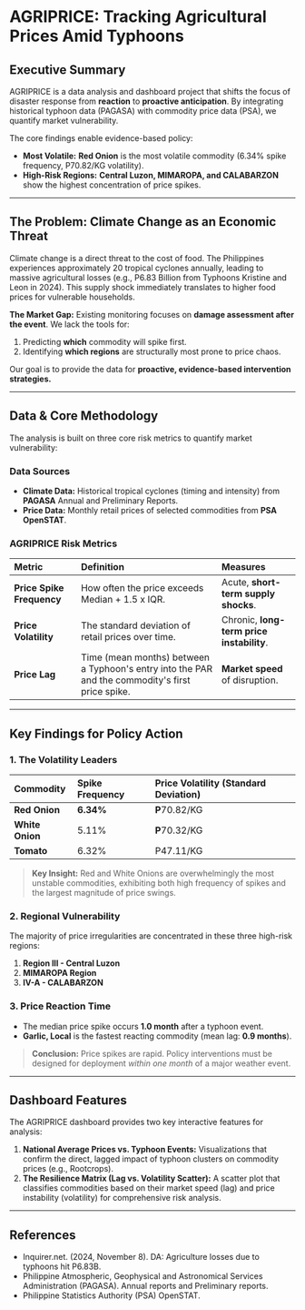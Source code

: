 # AGRIPRICE: Tracking Agricultural Prices Amid Typhoons

## Executive Summary
AGRIPRICE is a data analysis and dashboard project that shifts the focus of disaster response from **reaction** to **proactive anticipation**. By integrating historical typhoon data (PAGASA) with commodity price data (PSA), we quantify market vulnerability.

The core findings enable evidence-based policy:
* **Most Volatile:** **Red Onion** is the most volatile commodity (6.34% spike frequency, $\text{P}70.82 \text{/KG}$ volatility).
* **High-Risk Regions:** **Central Luzon, MIMAROPA, and CALABARZON** show the highest concentration of price spikes.

---

## The Problem: Climate Change as an Economic Threat

Climate change is a direct threat to the cost of food. The Philippines experiences approximately 20 tropical cyclones annually, leading to massive agricultural losses (e.g., P6.83 Billion from Typhoons Kristine and Leon in 2024). This supply shock immediately translates to higher food prices for vulnerable households.

**The Market Gap:** Existing monitoring focuses on **damage assessment after the event**. We lack the tools for:
1.  Predicting **which** commodity will spike first.
2.  Identifying **which regions** are structurally most prone to price chaos.

Our goal is to provide the data for **proactive, evidence-based intervention strategies.**

---

## Data & Core Methodology

The analysis is built on three core risk metrics to quantify market vulnerability:

### Data Sources
* **Climate Data:** Historical tropical cyclones (timing and intensity) from **PAGASA** Annual and Preliminary Reports.
* **Price Data:** Monthly retail prices of selected commodities from **PSA OpenSTAT**.

### AGRIPRICE Risk Metrics
| Metric | Definition | Measures |
| :--- | :--- | :--- |
| **Price Spike Frequency** | How often the price exceeds Median + 1.5 x IQR. | Acute, **short-term supply shocks**. |
| **Price Volatility** | The standard deviation of retail prices over time. | Chronic, **long-term price instability**. |
| **Price Lag** | Time (mean months) between a Typhoon's entry into the PAR and the commodity's first price spike. | **Market speed** of disruption. |

---

## Key Findings for Policy Action

### 1. The Volatility Leaders
| Commodity | Spike Frequency | Price Volatility (Standard Deviation) |
| :--- | :--- | :--- |
| **Red Onion** | $\mathbf{6.34\%}$ | $\mathbf{P}70.82/\text{KG}$ |
| **White Onion** | $5.11\%$ | $\mathbf{P}70.32/\text{KG}$ |
| **Tomato** | $6.32\%$ | $\text{P}47.11/\text{KG}$ |

> **Key Insight:** Red and White Onions are overwhelmingly the most unstable commodities, exhibiting both high frequency of spikes and the largest magnitude of price swings.

### 2. Regional Vulnerability
The majority of price irregularities are concentrated in these three high-risk regions:
1.  **Region III - Central Luzon**
2.  **MIMAROPA Region**
3.  **IV-A - CALABARZON**

### 3. Price Reaction Time
* The median price spike occurs **1.0 month** after a typhoon event.
* **Garlic, Local** is the fastest reacting commodity (mean lag: **0.9 months**).

> **Conclusion:** Price spikes are rapid. Policy interventions must be designed for deployment *within one month* of a major weather event.

---

## Dashboard Features

The AGRIPRICE dashboard provides two key interactive features for analysis:

1.  **National Average Prices vs. Typhoon Events:** Visualizations that confirm the direct, lagged impact of typhoon clusters on commodity prices (e.g., Rootcrops).
2.  **The Resilience Matrix (Lag vs. Volatility Scatter):** A scatter plot that classifies commodities based on their market speed (lag) and price instability (volatility) for comprehensive risk analysis.

---

## References
* Inquirer.net. (2024, November 8). DA: Agriculture losses due to typhoons hit P6.83B.
* Philippine Atmospheric, Geophysical and Astronomical Services Administration (PAGASA). Annual reports and Preliminary reports.
* Philippine Statistics Authority (PSA) OpenSTAT.
